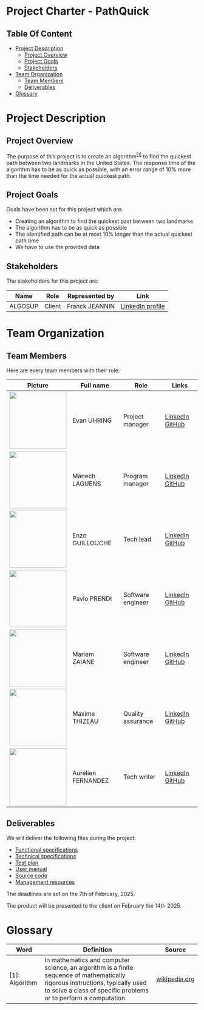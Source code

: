 # Project Charter - PathQuick

## Table Of Content

- [Project Description](#project-description)
    - [Project Overview](#project-overview)
    - [Project Goals](#project-goals)
    - [Stakeholders](#stakeholders)
- [Team Organization](#team-organization)
    - [Team Members](#team-members)
    - [Deliverables](#deliverables)
- [Glossary](#glossary)


# Project Description

## Project Overview

The purpose of this project is to create an algorithm<sup><a href="#1">[1]</a></sup> to find the quickest path between two landmarks in the United States. The response time of the algorithm has to be as quick as possible, with an error range of 10% more than the time needed for the actual quickest path.

## Project Goals

Goals have been set for this project which are:

- Creating an algorithm to find the quickest past between two landmarks
- The algorithm has to be as quick as possible
- The identified path can be at most 10% longer than the actual quickest path time
- We have to use the provided data

## Stakeholders

The stakeholders for this project are:

| Name | Role | Represented by | Link |
| --- | --- | --- | --- |
| ALGOSUP | Client | Franck JEANNIN<br> | [LinkedIn profile](https://www.linkedin.com/in/franck-jeannin/) |


# Team Organization 

## Team Members

Here are every team members with their role:

| Picture | Full name | Role | Links |
| --- | --- | --- | --- |
| <img src="https://avatars.githubusercontent.com/u/146000775?v=4" width=150> | Evan UHRING | Project manager | [LinkedIn](https://www.linkedin.com/in/evan-uhring-72911b293/) [GitHub](https://github.com/Evan-UHRING) |
| <img src="https://avatars.githubusercontent.com/u/146005062?v=4" width=150> | Manech LAGUENS | Program manager | [LinkedIn](https://www.linkedin.com/in/manech-laguens-020127293/) [GitHub](https://github.com/Manech-Laguens)  |
| <img src="https://avatars.githubusercontent.com/u/145991192?v=4" width=150> | Enzo GUILLOUCHE | Tech lead| [LinkedIn](https://www.linkedin.com/in/enzoguillouche/) [GitHub](https://github.com/EnzoGuillouche) |
| <img src="https://avatars.githubusercontent.com/u/169643790?v=4" width=150> | Pavlo PRENDI | Software engineer | [LinkedIn](https://www.linkedin.com/in/pavlo-prendi-674777309/) [GitHub](https://github.com/PavloPrendi) |
| <img src="https://avatars.githubusercontent.com/u/159240038?v=4" width=150> | Mariem ZAIANE | Software engineer | [LinkedIn](https://www.linkedin.com/in/mariem-zaiane-2b2165225/) [GitHub](https://github.com/Mariem-Zaiane) |
| <img src="https://avatars.githubusercontent.com/u/145995586?v=4" width=150> | Maxime THIZEAU | Quality assurance | [LinkedIn](https://www.linkedin.com/in/maxime-thizeau-0b311a293/) [GitHub](https://github.com/MaximeTAlgosup) |
| <img src="https://avatars.githubusercontent.com/u/71769656?v=4" width=150> | Aurélien FERNANDEZ | Tech writer | [LinkedIn](https://www.linkedin.com/in/aurélien-fernandez-4971201b8/) [GitHub](https://github.com/aurelienfernandez) |

## Deliverables

We will deliver the following files during the project:

- [Functional specifications](../Functional/functionalSpecifications.md)
- [Technical specifications](../Technical/technicalSpecifications.md)
- [Test plan](../TestPlan/testPlan.md)
- [User manual](../Manuals/userManual.md)
- [Source code](../../Src/)
- [Management resources](../Management/)

The deadlines are set on the 7th of February, 2025.

The product will be presented to the client on February the 14th 2025.


# Glossary

| Word | Definition | Source |
| --- | --- | --- |
| <a id="1">[1]</a>: Algorithm | In mathematics and computer science, an algorithm is a finite sequence of mathematically rigorous instructions, typically used to solve a class of specific problems or to perform a computation. | [wikipedia.org](https://en.wikipedia.org/wiki/Algorithm) |
